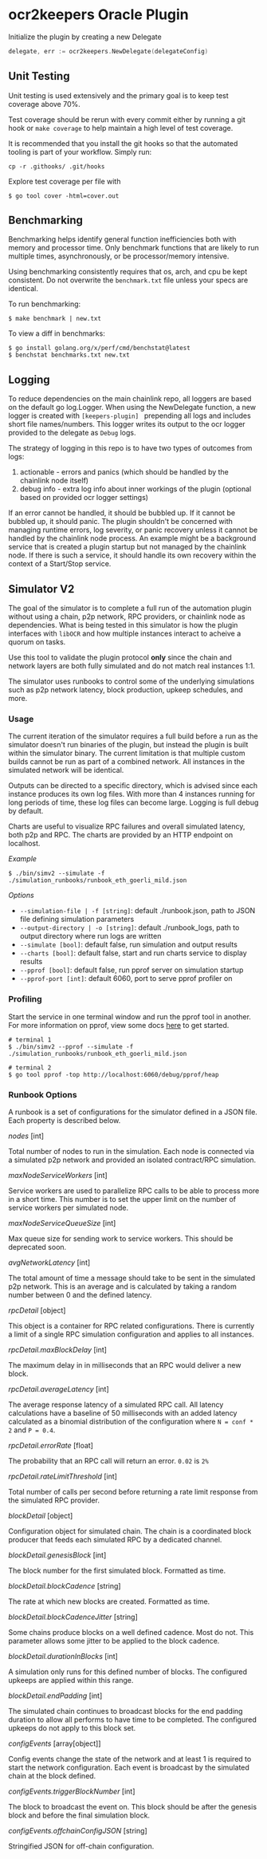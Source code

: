 # ocr2keepers Oracle Plugin
Initialize the plugin by creating a new Delegate

```go
delegate, err := ocr2keepers.NewDelegate(delegateConfig)
```

## Unit Testing
Unit testing is used extensively and the primary goal is to keep test coverage above 70%.

Test coverage should be rerun with every commit either by running a git hook or `make coverage` to help maintain a high level of test coverage.

It is recommended that you install the git hooks so that the automated tooling is part of your workflow. Simply run:

```
cp -r .githooks/ .git/hooks
```

Explore test coverage per file with
```
$ go tool cover -html=cover.out
```

## Benchmarking
Benchmarking helps identify general function inefficiencies both with memory and processor time. Only benchmark functions that are likely to run multiple times, asynchronously, or be processor/memory intensive.

Using benchmarking consistently requires that os, arch, and cpu be kept consistent. Do not overwrite the `benchmark.txt` file unless your specs are identical.

To run benchmarking:
```
$ make benchmark | new.txt
```

To view a diff in benchmarks:
```
$ go install golang.org/x/perf/cmd/benchstat@latest
$ benchstat benchmarks.txt new.txt
```

## Logging
To reduce dependencies on the main chainlink repo, all loggers are based on the default go log.Logger. When using the NewDelegate function, a new logger is created with `[keepers-plugin] ` prepending all logs and includes short file names/numbers. This logger writes its output to the ocr logger provided to the delegate as `Debug` logs.

The strategy of logging in this repo is to have two types of outcomes from logs:
1. actionable - errors and panics (which should be handled by the chainlink node itself)
2. debug info - extra log info about inner workings of the plugin (optional based on provided ocr logger settings)

If an error cannot be handled, it should be bubbled up. If it cannot be bubbled up, it should panic. The plugin shouldn't be concerned with managing runtime errors, log severity, or panic recovery unless it cannot be handled by the chainlink node process. An example might be a background service that is created a plugin startup but not managed by the chainlink node. If there is such a service, it should handle its own recovery within the context of a Start/Stop service.

## Simulator V2

The goal of the simulator is to complete a full run of the automation plugin
without using a chain, p2p network, RPC providers, or chainlink node as
dependencies. What is being tested in this simulator is how the plugin 
interfaces with `libOCR` and how multiple instances interact to acheive a quorum
on tasks.

Use this tool to validate the plugin protocol **only** since the chain and
network layers are both fully simulated and do not match real instances 1:1.

The simulator uses runbooks to control some of the underlying simulations such
as p2p network latency, block production, upkeep schedules, and more.

### Usage

The current iteration of the simulator requires a full build before a run as the
simulator doesn't run binaries of the plugin, but instead the plugin is built
within the simulator binary. The current limitation is that multiple custom
builds cannot be run as part of a combined network. All instances in the 
simulated network will be identical.

Outputs can be directed to a specific directory, which is advised since each
instance produces its own log files. With more than 4 instances running for
long periods of time, these log files can become large. Logging is full debug
by default.

Charts are useful to visualize RPC failures and overall simulated latency, both
p2p and RPC. The charts are provided by an HTTP endpoint on localhost.

*Example*
```
$ ./bin/simv2 --simulate -f ./simulation_runbooks/runbook_eth_goerli_mild.json
```

*Options*
- `--simulation-file | -f [string]`: default ./runbook.json, path to JSON file defining simulation parameters
- `--output-directory | -o [string]`: default ./runbook_logs, path to output directory where run logs are written
- `--simulate [bool]`: default false, run simulation and output results
- `--charts [bool]`: default false, start and run charts service to display results
- `--pprof [bool]`: default false, run pprof server on simulation startup
- `--pprof-port [int]`: default 6060, port to serve pprof profiler on

### Profiling

Start the service in one terminal window and run the pprof tool in another. For more information on pprof, view some docs [here](https://github.com/google/pprof/blob/main/doc/README.md) to get started.

```
# terminal 1
$ ./bin/simv2 --pprof --simulate -f ./simulation_runbooks/runbook_eth_goerli_mild.json

# terminal 2
$ go tool pprof -top http://localhost:6060/debug/pprof/heap
```

### Runbook Options

A runbook is a set of configurations for the simulator defined in a JSON file.
Each property is described below.

*nodes*
[int]

Total number of nodes to run in the simulation. Each node is connected via a
simulated p2p network and provided an isolated contract/RPC simulation.

*maxNodeServiceWorkers*
[int]

Service workers are used to parallelize RPC calls to be able to process more in
a short time. This number is to set the upper limit on the number of service
workers per simulated node.

*maxNodeServiceQueueSize*
[int]

Max queue size for sending work to service workers. This should be deprecated
soon.

*avgNetworkLatency*
[int]

The total amount of time a message should take to be sent in the simulated p2p
network. This is an average and is calculated by taking a random number between
0 and the defined latency.

*rpcDetail*
[object]

This object is a container for RPC related configurations. There is currently a
limit of a single RPC simulation configuration and applies to all instances.

*rpcDetail.maxBlockDelay*
[int]

The maximum delay in in milliseconds that an RPC would deliver a new block.

*rpcDetail.averageLatency*
[int]

The average response latency of a simulated RPC call. All latency calculations
have a baseline of 50 milliseconds with an added latency calculated as a
binomial distribution of the configuration where `N = conf * 2` and `P = 0.4`. 

*rpcDetail.errorRate*
[float]

The probability that an RPC call will return an error. `0.02` is `2%`

*rpcDetail.rateLimitThreshold*
[int]

Total number of calls per second before returning a rate limit response from the
simulated RPC provider.

*blockDetail*
[object]

Configuration object for simulated chain. The chain is a coordinated block
producer that feeds each simulated RPC by a dedicated channel.

*blockDetail.genesisBlock*
[int]

The block number for the first simulated block. Formatted as time.

*blockDetail.blockCadence*
[string]

The rate at which new blocks are created. Formatted as time.

*blockDetail.blockCadenceJitter*
[string]

Some chains produce blocks on a well defined cadence. Most do not. This
parameter allows some jitter to be applied to the block cadence.

*blockDetail.durationInBlocks*
[int]

A simulation only runs for this defined number of blocks. The configured upkeeps
are applied within this range.

*blockDetail.endPadding*
[int]

The simulated chain continues to broadcast blocks for the end padding duration
to allow all performs to have time to be completed. The configured upkeeps do
not apply to this block set.

*configEvents*
[array[object]]

Config events change the state of the network and at least 1 is required to
start the network configuration. Each event is broadcast by the simulated chain
at the block defined.

*configEvents.triggerBlockNumber*
[int]

The block to broadcast the event on. This block should be after the genesis
block and before the final simulation block.

*configEvents.offchainConfigJSON*
[string]

Stringified JSON for off-chain configuration.
